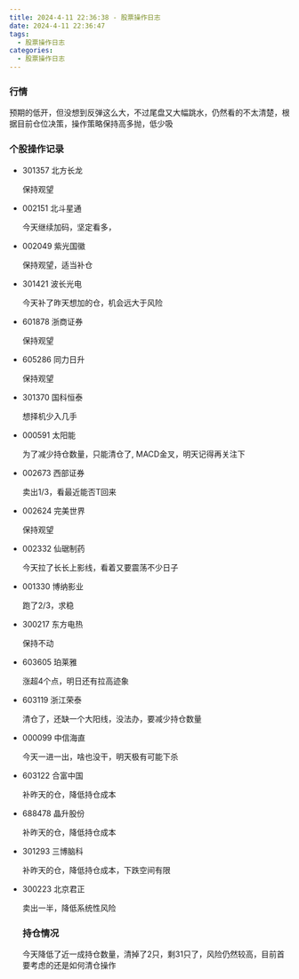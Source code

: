 ```yaml
---
title: 2024-4-11 22:36:38 - 股票操作日志
date: 2024-4-11 22:36:47
tags:
  - 股票操作日志
categories:
  - 股票操作日志
---
```


### 行情

预期的低开，但没想到反弹这么大，不过尾盘又大幅跳水，仍然看的不太清楚，根据目前仓位决策，操作策略保持高多抛，低少吸

### 个股操作记录

- 301357 北方长龙

  保持观望

- 002151 北斗星通

  今天继续加码，坚定看多，

- 002049 紫光国徽

  保持观望，适当补仓

- 301421 波长光电

  今天补了昨天想加的仓，机会远大于风险

- 601878 浙商证券

  保持观望

- 605286 同力日升

  保持观望

- 301370 国科恒泰

  想择机少入几手

- 000591 太阳能

  为了减少持仓数量，只能清仓了, MACD金叉，明天记得再关注下

- 002673 西部证券

  卖出1/3，看最近能否T回来

- 002624 完美世界

  保持观望

- 002332 仙琚制药

  今天拉了长长上影线，看着又要震荡不少日子

- 001330 博纳影业

  跑了2/3，求稳

- 300217 东方电热

  保持不动

- 603605 珀莱雅

  涨超4个点，明日还有拉高迹象

- 603119 浙江荣泰

  清仓了，还缺一个大阳线，没法办，要减少持仓数量

- 000099 中信海直

  今天一进一出，啥也没干，明天极有可能下杀

- 603122 合富中国

  补昨天的仓，降低持仓成本

- 688478 晶升股份

  补昨天的仓，降低持仓成本

- 301293 三博脑科

  补昨天的仓，降低持仓成本，下跌空间有限

- 300223 北京君正

  卖出一半，降低系统性风险

  ### 持仓情况

  今天降低了近一成持仓数量，清掉了2只，剩31只了，风险仍然较高，目前首要考虑的还是如何清仓操作
